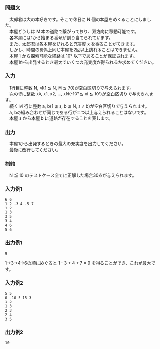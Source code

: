 ### 問題文  
　太郎君は大の本好きです。そこで休日に N 個の本屋をめぐることにしました。  
　本屋どうしは M 本の道路で繋がっており、双方向に移動可能です。  
　各本屋には1から始まる番号が割り当てられています。  
　また、太郎君は各本屋を訪れると充実度 x を得ることができます。  
　しかし、時間の関係上同じ本屋を2回以上訪れることはできません。  
　本屋 1 から探索可能な経路は 10⁶ 以下であることが保証されます。  
　本屋1から出発するとき最大でいくつの充実度が得られるか求めてください。  

### 入力  
　1行目に整数 N, M(1 ≦ N, M ≦ 70)が空白区切りで与えられます。  
　次の行に整数 x0, x1, x2, …, xN(-10⁹ ≦ xi ≦ 10⁹)が空白区切りで与えられます。  
　続く M 行に整数 a, b(1 ≦ a, b ≦ N, a ≠ b)が空白区切りで与えられます。  
　a, bの組み合わせが同じである行が二つ以上与えられることはないです。  
　本屋 a から本屋 b に道路が存在することを表します。  

### 出力  
　本屋1から出発するときの最大の充実度を出力してください。  
　最後に改行してください。  

### 制約  
　N ≦ 10 のテストケース全てに正解した場合30点が与えられます。  

### 入力例1  
~~~
6 6
1 2 -3 4 -5 7
1 2
1 3
3 5
3 4
4 6
5 6
~~~

### 出力例1  
~~~
9
~~~

1→3→4→6の順にめぐると 1 - 3 + 4 + 7 = 9 を得ることができ、これが最大です。  

### 入力例2  
~~~
5 5
0 -10 5 15 3
1 2
1 3
2 3
2 4
3 5
~~~

### 出力例2  
~~~
10
~~~